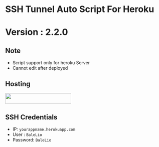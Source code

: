 # SSH Tunnel Auto Script For Heroku
# Version : 2.2.0

## Note

- Script support only for heroku Server
- Cannot edit after deployed


## Hosting

<p><a href="https://heroku.com/deploy?template=https://github.com/arflix/tunnelscript1"> <img src="https://img.shields.io/badge/Deploy%20To%20Heroku-blueviolet?style=for-the-badge&logo=heroku" width="210" height="34.45"/></a></p>

## SSH Credentials
- IP: ```yourappname.herokuapp.com```
- User  : ```BaleLio```
- Password: ```BaleLio```
